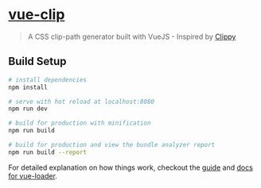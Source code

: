 # [vue-clip](http://vue-clip.hendricksweb.com)

> A CSS clip-path generator built with VueJS - Inspired by [Clippy](https://github.com/bennettfeely/Clippy)

## Build Setup

``` bash
# install dependencies
npm install

# serve with hot reload at localhost:8080
npm run dev

# build for production with minification
npm run build

# build for production and view the bundle analyzer report
npm run build --report
```

For detailed explanation on how things work, checkout the [guide](http://vuejs-templates.github.io/webpack/) and [docs for vue-loader](http://vuejs.github.io/vue-loader).
